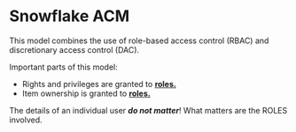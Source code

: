 # Snowflake ACM

This model combines the use of role-based access control (RBAC) and discretionary access control (DAC).  

Important parts of this model:

- Rights and privileges are granted to <ins>**roles.**</ins>
- Item ownership is granted to <ins>**roles.**</ins>

The details of an individual user **_do not matter_**! What matters are the ROLES involved.
